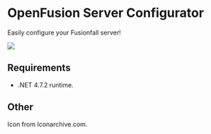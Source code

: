 # OpenFusion Server Configurator
 Easily configure your Fusionfall server!
 
 ![](https://i.imgur.com/caQFa4b.jpg)

## Requirements
- .NET 4.7.2 runtime.

## Other
Icon from Iconarchive.com.
